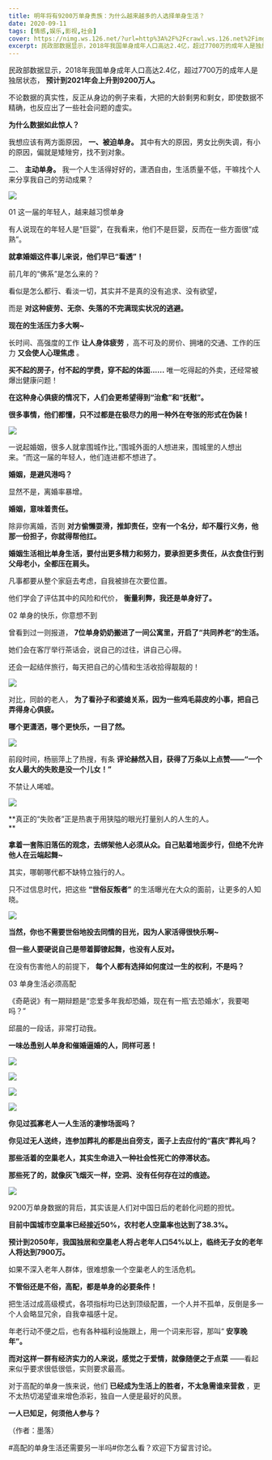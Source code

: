 ```yaml
---
title: 明年将有9200万单身贵族：为什么越来越多的人选择单身生活？
date: 2020-09-11
tags: [情感,娱乐,影视,社会]
cover: https://nimg.ws.126.net/?url=http%3A%2F%2Fcrawl.ws.126.net%2Fimg%2Fa544fef928031aa2ea97916ba2c09452.jpg&thumbnail=650x2147483647&quality=80&type=jpg
excerpt: 民政部数据显示，2018年我国单身成年人口高达2.4亿，超过7700万的成年人是独居状态， **预计到2021年会上升到9200万人。**不论数据的真实性，反正从身边的例子来看，大把的大龄剩男和剩女，即使数据不精确，也反应出了一些社会问
---
```

民政部数据显示，2018年我国单身成年人口高达2.4亿，超过7700万的成年人是独居状态， **预计到2021年会上升到9200万人。**

不论数据的真实性，反正从身边的例子来看，大把的大龄剩男和剩女，即使数据不精确，也反应出了一些社会问题的虚实。

**为什么数据如此惊人？**

我想应该有两方面原因， **一、被迫单身。** 其中有大的原因，男女比例失调，有小的原因，偏就是矮矬穷，找不到对象。

二、 **主动单身。** 我一个人生活得好好的，潇洒自由，生活质量不低，干嘛找个人来分享我自己的劳动成果？

![](https://nimg.ws.126.net/?url=http%3A%2F%2Fcrawl.ws.126.net%2Fimg%2Fa544fef928031aa2ea97916ba2c09452.jpg&thumbnail=650x2147483647&quality=80&type=jpg)  

01 这一届的年轻人，越来越习惯单身

有人说现在的年轻人是“巨婴”，在我看来，他们不是巨婴，反而在一些方面很“成熟”。

**就拿婚姻这件事儿来说，他们早已“看透”！**

前几年的“佛系”是怎么来的？

看似是怎么都行、看淡一切，其实并不是真的没有追求、没有欲望，

而是 **对这种疲劳、无奈、失落的不完满现实状况的逃避。**

**现在的生活压力多大啊~**

长时间、高强度的工作 **让人身体疲劳** ，高不可及的房价、拥堵的交通、工作的压力 **又会使人心理焦虑** 。

**买不起的房子，付不起的学费，穿不起的体面......** 唯一吃得起的外卖，还经常被爆出健康问题！

**在这种身心俱疲的情况下，人们会更希望得到“治愈”和“抚慰”。**

**很多事情，他们都懂，只不过都是在极尽力的用一种外在夸张的形式在伪装！**

![](https://nimg.ws.126.net/?url=http%3A%2F%2Fcrawl.ws.126.net%2Fimg%2F99dc14a46402f4d3a8daffd4637439d7.jpg&thumbnail=650x2147483647&quality=80&type=jpg)  

一说起婚姻，很多人就拿围城作比，”围城外面的人想进来，围城里的人想出来。“而这一届的年轻人，他们连进都不想进了。

**婚姻，是避风港吗？**

显然不是，离婚率暴增。

**婚姻，意味着责任。**

除非你离婚，否则 **对方偷懒耍滑，推卸责任，空有一个名分，却不履行义务，他那一份担子，你就得帮他扛。**

**婚姻生活相比单身生活，要付出更多精力和努力，要承担更多责任，从衣食住行到父母老小，全都压在肩头。**

凡事都要从整个家庭去考虑，自我被排在次要位置。

他们学会了评估其中的风险和代价， **衡量利弊，我还是单身好了。**

02 单身的快乐，你意想不到

曾看到过一则报道， **7位单身奶奶搬进了一间公寓里，开启了“共同养老”的生活。**

她们会在客厅举行茶话会，说自己的过往，讲自己心得。

还会一起结伴旅行，每天把自己的心情和生活收拾得靓靓的！

![](https://nimg.ws.126.net/?url=http%3A%2F%2Fcrawl.ws.126.net%2Fimg%2F46d641925ba06c94c85ab82c7f3660d2.jpg&thumbnail=650x2147483647&quality=80&type=jpg)  

对比，同龄的老人， **为了看孙子和婆媳关系，因为一些鸡毛蒜皮的小事，把自己弄得身心俱疲。**

**哪个更潇洒，哪个更快乐，一目了然。**

![](https://nimg.ws.126.net/?url=http%3A%2F%2Fcrawl.ws.126.net%2Fimg%2F868a37dc9d6f66499e12cd5b6779f799.jpg&thumbnail=650x2147483647&quality=80&type=jpg)  

前段时间，杨丽萍上了热搜，有条 **评论赫然入目，获得了万条以上点赞——“一个女人最大的失败是没一个儿女！”**

不禁让人唏嘘。

![](https://nimg.ws.126.net/?url=http%3A%2F%2Fcrawl.ws.126.net%2Fimg%2F59a245270290ee0dca08fa374dd8f157.jpg&thumbnail=650x2147483647&quality=80&type=jpg)  

**真正的“失败者”正是热衷于用狭隘的眼光打量别人的人生的人。  
**

**拿着一套陈旧落伍的观念，去绑架他人必须从众。自己贴着地面步行，但绝不允许他人在云端起舞~**

其实，哪朝哪代都不缺特立独行的人。

只不过信息时代，把这些 **“世俗反叛者”** 的生活曝光在大众的面前，让更多的人知晓。

![](https://nimg.ws.126.net/?url=http%3A%2F%2Fcrawl.ws.126.net%2Fimg%2Fd77217df33f6338b98e523a8e18bd08d.jpg&thumbnail=650x2147483647&quality=80&type=jpg)  

**当然，你也不需要世俗地投去同情的目光，因为人家活得很快乐啊~**

**但一些人要硬说自己是带着脚镣起舞，也没有人反对。**

在没有伤害他人的前提下， **每个人都有选择如何度过一生的权利，不是吗？**

03 单身生活必须高配

《奇葩说》有一期辩题是“恋爱多年我却恐婚，现在有一瓶‘去恐婚水’，我要喝吗？”

邱晨的一段话，非常打动我。

**一味怂恿别人单身和催婚逼婚的人，同样可恶！**

![](https://nimg.ws.126.net/?url=http%3A%2F%2Fcrawl.ws.126.net%2Fimg%2F7e4cc0d52ed02e6fa7de856951a47c85.jpg&thumbnail=650x2147483647&quality=80&type=jpg)  

![](https://nimg.ws.126.net/?url=http%3A%2F%2Fcrawl.ws.126.net%2Fimg%2F7143250fedeafc9775ed892374fb2211.jpg&thumbnail=650x2147483647&quality=80&type=jpg)  

![](https://nimg.ws.126.net/?url=http%3A%2F%2Fcrawl.ws.126.net%2Fimg%2Fa4e60b6e10cc0cd67086a73bbffe957f.jpg&thumbnail=650x2147483647&quality=80&type=jpg)  

![](https://nimg.ws.126.net/?url=http%3A%2F%2Fcrawl.ws.126.net%2Fimg%2F0a7025bccc30a48488c94b689519293e.jpg&thumbnail=650x2147483647&quality=80&type=jpg)  

**你见过孤寡老人一人生活的凄惨场面吗？**

**你见过无人送终，连参加葬礼的都是出自旁支，面子上去应付的“喜庆”葬礼吗？**

**那些活着的空巢老人，其实生命进入一种社会性死亡的停滞状态。**

**那些死了的，就像灰飞烟灭一样，空洞、没有任何存在过的痕迹。**

![](https://nimg.ws.126.net/?url=http%3A%2F%2Fcrawl.ws.126.net%2Fimg%2F51b511aa594f5b8e89b01f306fe216bf.jpg&thumbnail=650x2147483647&quality=80&type=jpg)  

9200万单身数据的背后，其实该是人们对中国日后的老龄化问题的担忧。

**目前中国城市空巢率已经接近50%，农村老人空巢率也达到了38.3%。**

**预计到2050年，我国独居和空巢老人将占老年人口54%以上，临终无子女的老年人将达到7900万。**

如果不深入老年人群体，很难想象一个空巢老人的生活危机。

**不管俗还是不俗，高配，都是单身的必要条件！**

把生活过成高级模式，各项指标均已达到顶级配置，一个人并不孤单，反倒是多一个人会略显冗余，自我幸福感十足。

年老行动不便之后，也有各种福利设施跟上，用一个词来形容，那叫“ **安享晚年”。**

**而对这样一群有经济实力的人来说，感觉之于爱情，就像随便之于点菜** ——看起来似乎要求很低很低，实则要求最高。

对于高配的单身一族来说，他们 **已经成为生活上的胜者，不太急需谁来营救** ，更不太热切渴望谁来增色添彩，独自一人便是最好的风景。

**一人已知足，何须他人参与？**

（作者：墨落）

#高配的单身生活还需要另一半吗#你怎么看？欢迎下方留言讨论。

